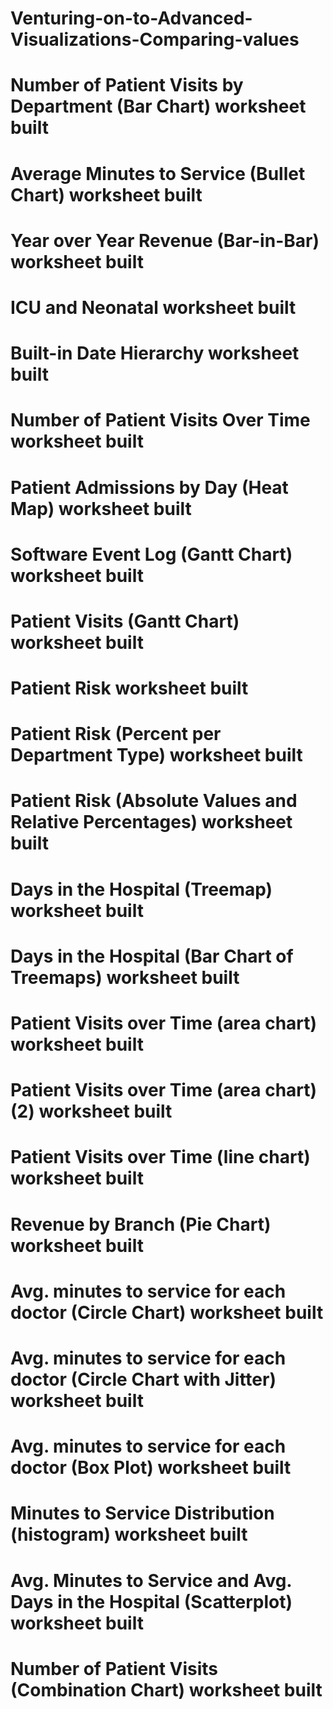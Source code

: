 # Venturing-on-to-Advanced-Visualizations-Comparing-values
# Number of Patient Visits by Department (Bar Chart) worksheet built
# Average Minutes to Service (Bullet Chart) worksheet built
# Year over Year Revenue (Bar-in-Bar) worksheet built
# ICU and Neonatal worksheet built
# Built-in Date Hierarchy worksheet built
# Number of Patient Visits Over Time worksheet built
# Patient Admissions by Day (Heat Map) worksheet built
# Software Event Log (Gantt Chart) worksheet built
# Patient Visits (Gantt Chart) worksheet built
# Patient Risk worksheet built
# Patient Risk (Percent per Department Type) worksheet built
# Patient Risk (Absolute Values and Relative Percentages) worksheet built
# Days in the Hospital (Treemap) worksheet built
# Days in the Hospital (Bar Chart of Treemaps) worksheet built
# Patient Visits over Time (area chart) worksheet built
# Patient Visits over Time (area chart) (2) worksheet built
# Patient Visits over Time (line chart) worksheet built
# Revenue by Branch (Pie Chart) worksheet built
# Avg. minutes to service for each doctor (Circle Chart) worksheet built
# Avg. minutes to service for each doctor (Circle Chart with Jitter) worksheet built
# Avg. minutes to service for each doctor (Box Plot) worksheet built
# Minutes to Service Distribution (histogram) worksheet built
# Avg. Minutes to Service and Avg. Days in the Hospital (Scatterplot) worksheet built
# Number of Patient Visits (Combination Chart) worksheet built
